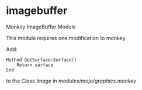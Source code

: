 imagebuffer
===========

Monkey ImageBuffer Module

This module requires one modification to monkey.

Add: 

```monkey
Method GetSurface:Surface()
	Return surface
End
```

to the _Class Image_ in _modules/mojo/graphics.monkey_